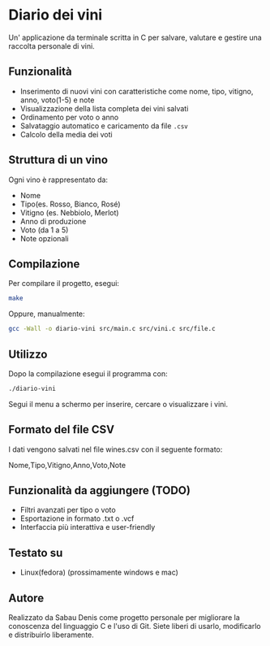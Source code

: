 # Diario dei vini

Un' applicazione da terminale scritta in C per salvare, valutare e gestire una raccolta personale di vini.

## Funzionalità

- Inserimento di nuovi vini con caratteristiche come nome, tipo, vitigno, anno, voto(1-5) e note
- Visualizzazione della lista completa dei vini salvati
- Ordinamento per voto o anno
- Salvataggio automatico e caricamento da file `.csv`
- Calcolo della media dei voti

## Struttura di un vino

Ogni vino è rappresentato da:

- Nome
- Tipo(es. Rosso, Bianco, Rosé)
- Vitigno (es. Nebbiolo, Merlot)
- Anno di produzione
- Voto (da 1 a 5)
- Note opzionali

## Compilazione

Per compilare il progetto, esegui: 
```bash
make
```
Oppure, manualmente:
```bash
gcc -Wall -o diario-vini src/main.c src/vini.c src/file.c
```

## Utilizzo

Dopo la compilazione esegui il programma con:
```bash
./diario-vini
```
Segui il menu a schermo per inserire, cercare o visualizzare i vini.

## Formato del file CSV

I dati vengono salvati nel file wines.csv con il seguente formato:

Nome,Tipo,Vitigno,Anno,Voto,Note

## Funzionalità da aggiungere (TODO)

- Filtri avanzati per tipo o voto
- Esportazione in formato .txt o .vcf
- Interfaccia più interattiva e user-friendly

## Testato su

- Linux(fedora)
(prossimamente windows e mac)

## Autore

Realizzato da Sabau Denis come progetto personale per migliorare la conoscenza del linguaggio C e l'uso di Git. 
Siete liberi di usarlo, modificarlo e distribuirlo liberamente.

